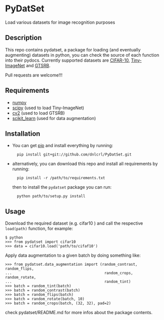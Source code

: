 # PyDatSet

Load various datasets for image recognition purposes

## Description 

This repo contains pydatset, a package for loading (and eventually augmenting) datasets in python, you can check the source of each function into their pydocs. Currently supported datasets are [CIFAR-10](https://www.cs.toronto.edu/~kriz/cifar.html), [Tiny-ImageNet](http://cs231n.stanford.edu/project.html) and [GTSRB](http://benchmark.ini.rub.de/?section=gtsrb&subsection=news). 

Pull requests are welcome!!!

## Requirements

- [numpy](www.numpy.org/)
- [scipy](www.scipy.org/) (used to load Tiny-ImageNet)
- [cv2](opencv.org) (used to load GTSRB)
- [scikit_learn](scikit-learn.org/) (used for data augmentation)

## Installation

- You can get [pip](https://pypi.python.org/pypi/pip) and install everything by running:

		pip install git+git://github.com/dnlcrl/PyDatSet.git

- alternatively, you can download this repo and install all requirements by running:

		pip install -r /path/to/requirements.txt

	then to install the `pydatset` package you can run:

		python path/to/setup.py install

## Usage

Download the required dataset (e.g. cifar10 ) and call the respective `load(path)` function, for example:

	$ python
	>>> from pydatset import cifar10
	>>> data = cifar10.load('path/to/cifaf10')

Apply data augmentation to a given batch by doing something like:

	>>> from pydatset.data_augmentation import (random_contrast, random_flips,
	...                                          random_crops, random_rotate,
	...                                          random_tint)
	>>> batch = random_tint(batch)
	>>> batch = random_contrast(batch)
	>>> batch = random_flips(batch)
	>>> batch = random_rotate(batch, 10)
	>>> batch = random_crops(batch, (32, 32), pad=2)
	

check pydatset/README.md for more infos about the package contents.
